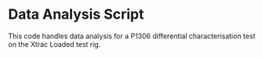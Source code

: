# Data Analysis Script
This code handles data analysis for a P1306 differential characterisation test on the Xtrac Loaded test rig.
